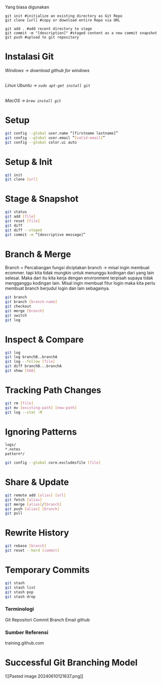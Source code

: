 Yang biasa digunakan

```shell
git init #initialize an existing directory as Git Repo
git clone [url] #copy or download entire Repo via URL

git add . #add recent directory to stage
git commit -m "[description]" #staged content as a new commit snapshot
git push #upload to git repository
```

# Instalasi Git

###### Windows ->  download github for windows
###### Linux Ubuntu -> `sudo apt-get install git`
###### MacOS ->  `brew install git`

# Setup

```sh
git config --global user.name “[firstname lastname]”
git config --global user.email “[valid-email]”
git config --global color.ui auto
```

# Setup & Init

```sh
git init
git clone [url]
```

# Stage & Snapshot

```sh
git status
git add [file]
git reset [file]
git diff
git diff --staged
git commit -m “[descriptive message]”
```

# Branch & Merge

Branch = Percabangan 
fungsi diciptakan branch ->
misal ingin membuat ecommer. tapi kita tidak mungkin untuk menunggu kodingan dari yang lain selesai. Maka dari itu kita kerja dengan environment terpisah supaya tidak mengganggu kodingan lain. Misal ingin membuat fitur login maka kita perlu membuat branch berjudul login dan lain sebagainya.


```sh
git branch
git branch [branch-name]
git checkout
git merge [branch]
git switch
git log
```

# Inspect & Compare

```sh
git log
git log branchB..branchA
git log --follow [file]
git diff branchB...branchA
git show [SHA]
```

# Tracking Path Changes
```sh
git rm [file]
git mv [existing-path] [new-path]
git log --stat -M
```

# Ignoring Patterns
```sh
logs/
*.notes
pattern*/

git config --global core.excludesfile [file]
```

# Share & Update

```sh
git remote add [alias] [url]
git fetch [alias]
git merge [alias]/[branch]
git push [alias] [branch]
git pull
```

# Rewrite History

```sh
git rebase [branch]
git reset --hard [commit]
```

# Temporary Commits

```sh
git stash
git stash list
git stash pop
git stash drop
```












### Terminologi

Git
Repositori
Commit
Branch
Email github

### Sumber Referensi

training.github.com

# Successful Git Branching Model

![[Pasted image 20240610121637.png]]
